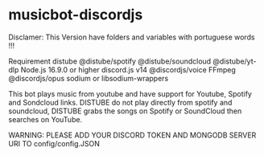 # musicbot-discordjs 

Disclamer: This Version have folders and variables with portuguese words !!!

Requirement
distube
@distube/spotify
@distube/soundcloud
@distube/yt-dlp
Node.js 16.9.0 or higher
discord.js v14
@discordjs/voice
FFmpeg
@discordjs/opus
sodium or libsodium-wrappers

This bot plays music from youtube and have support for Youtube, Spotify and Sondcloud links.
DISTUBE do not play directly from spotify and soundcloud, DISTUBE grabs the songs on Spotify or SoundCloud then searches on YouTube. 

WARNING: PLEASE ADD YOUR DISCORD TOKEN AND MONGODB SERVER URI TO config/config.JSON 





